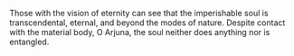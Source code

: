 Those with the vision of eternity can see that the imperishable soul is transcendental, eternal, and beyond the modes of nature. Despite contact with the material body, O Arjuna, the soul neither does anything nor is entangled.